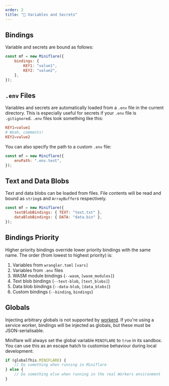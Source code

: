 ```yaml
---
order: 2
title: "🔑 Variables and Secrets"
---
```


## Bindings

Variable and secrets are bound as follows:

```js
const mf = new Miniflare({
	bindings: {
		KEY1: "value1",
		KEY2: "value2",
	},
});
```

## `.env` Files

Variables and secrets are automatically loaded from a `.env` file in the current
directory. This is especially useful for secrets if your `.env` file is
`.gitignore`d. `.env` files look something like this:

```toml
KEY1=value1
# Woah, comments!
KEY2=value2
```

You can also specify the path to a custom `.env` file:

```js
const mf = new Miniflare({
	envPath: ".env.test",
});
```

## Text and Data Blobs

Text and data blobs can be loaded from files. File contents will be read and
bound as `string`s and `ArrayBuffer`s respectively.

```js
const mf = new Miniflare({
	textBlobBindings: { TEXT: "text.txt" },
	dataBlobBindings: { DATA: "data.bin" },
});
```

## Bindings Priority

Higher priority bindings override lower priority bindings with the same name.
The order (from lowest to highest priority) is:

1. Variables from `wrangler.toml` `[vars]`
2. Variables from `.env` files
3. WASM module bindings (`--wasm`, `[wasm_modules]`)
4. Text blob bindings (`--text-blob`, `[text_blobs]`)
5. Data blob bindings (`--data-blob`, `[data_blobs]`)
6. Custom bindings (`--binding`, `bindings`)

## Globals

Injecting arbitrary globals is not supported by [workerd](https://github.com/cloudflare/workerd). If you're using a service worker, bindings will be injected as globals, but these must be JSON-serialisable.

<Aside header="Tip">

Miniflare will always set the global variable `MINIFLARE` to `true` in its
sandbox. You can use this as an escape hatch to customise behaviour during local
development:

```js
if (globalThis.MINIFLARE) {
	// Do something when running in Miniflare
} else {
	// Do something else when running in the real Workers environment
}
```

</Aside>
